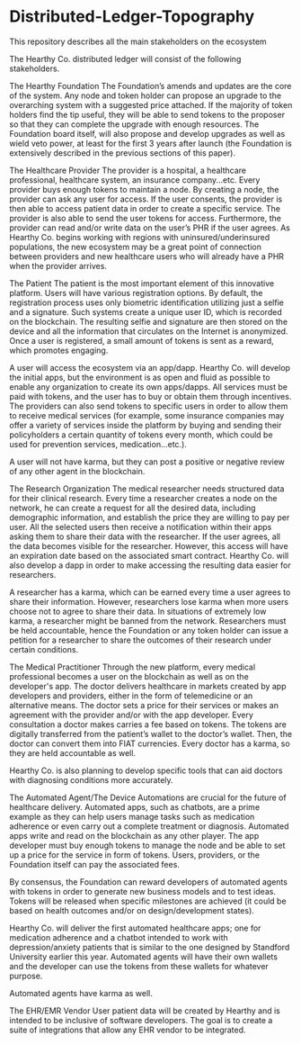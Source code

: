 # Distributed-Ledger-Topography
This repository describes all the main stakeholders on the ecosystem


The Hearthy Co. distributed ledger will consist of the following stakeholders.


The Hearthy Foundation 
The Foundation’s amends and updates are the core of the system. Any node and token holder can propose an upgrade to the overarching system with a suggested price attached. If the majority of token holders find the tip useful, they will be able to send tokens to the proposer so that they can complete the upgrade with enough resources. The Foundation board itself, will also propose and develop upgrades as well as wield veto power, at least for the first 3 years after launch (the Foundation is extensively described in the previous sections of this paper).


The Healthcare Provider
The provider is a hospital, a healthcare professional, healthcare system, an insurance company...etc. Every provider buys enough tokens to maintain a node. By creating a node, the provider can ask any user for access. If the user consents, the provider is then able to access patient data in order to create a specific service. The provider is also able to send the user tokens for access. Furthermore, the provider can read and/or write data on the user’s PHR if the user agrees. As Hearthy Co. begins working with regions with uninsured/underinsured populations, the new ecosystem may be a great point of connection between providers and new healthcare users who will already have a PHR when the provider arrives.


The Patient 
The patient is the most important element of this innovative platform. Users will have various registration options. By default, the registration process uses only biometric identification utilizing just a selfie and a signature. Such systems create a unique user ID, which is recorded on the blockchain. The resulting selfie and signature are then stored on the device and all the information that circulates on the Internet is anonymized. Once a user is registered, a small amount of tokens is sent as a reward, which promotes engaging.
 
A user will access the ecosystem via an app/dapp. Hearthy Co. will develop the initial apps, but the environment is as open and fluid as possible to enable any organization to create its own apps/dapps. All services must be paid with tokens, and the user has to buy or obtain them through incentives. The providers can also send tokens to specific users in order to allow them to receive medical services (for example, some insurance companies may offer a variety of services inside the platform by buying and sending their policyholders a certain quantity of tokens every month, which could be used for prevention services, medication...etc.).

A user will not have karma, but they can post a positive or negative review of any other agent in the blockchain. 


The Research Organization
The medical researcher needs structured data for their clinical research. Every time a researcher creates a node on the network, he can create a request for all the desired data, including demographic information, and establish the price they are willing to pay per user. All the selected users then receive a notification within their apps asking them to share their data with the researcher. If the user agrees, all the data becomes visible for the researcher. However, this access will have an expiration date based on the associated smart contract. Hearthy Co. will also develop a dapp in order to make accessing the resulting data easier for researchers.

A researcher has a karma, which can be earned every time a user agrees to share their information. However, researchers lose karma when more users choose not to agree to share their data. In situations of extremely low karma, a researcher might be banned from the network. Researchers must be held accountable, hence the Foundation or any token holder can issue a petition for a researcher to share the outcomes of their research under certain conditions. 


The Medical Practitioner
Through the new platform, every medical professional becomes a user on the blockchain as well as on the developer's app. The doctor delivers healthcare in markets created by app developers and providers, either in the form of telemedicine or an alternative means. The doctor sets a price for their services or makes an agreement with the provider and/or with the app developer. Every consultation a doctor makes carries a fee based on tokens. The tokens are digitally transferred from the patient’s wallet to the doctor’s wallet. Then, the doctor can convert them into FIAT currencies. Every doctor has a karma, so they are held accountable as well. 

Hearthy Co. is also planning to develop specific tools that can aid doctors with diagnosing conditions more accurately.


The Automated Agent/The Device
Automations are crucial for the future of healthcare delivery. Automated apps, such as chatbots, are a prime example as they can help users manage tasks such as medication adherence or even carry out a complete treatment or diagnosis. Automated apps write and read on the blockchain as any other player. The app developer must buy enough tokens to manage the node and be able to set up a price for the service in form of tokens. Users, providers, or the Foundation itself can pay the associated fees.

By consensus, the Foundation can reward developers of automated agents with tokens in order to generate new business models and to test ideas. Tokens will be released when specific milestones are achieved (it could be based on health outcomes and/or on design/development states).

Hearthy Co. will deliver the first automated healthcare apps; one for medication adherence and a chatbot intended to work with depression/anxiety patients that is similar to the one designed by Standford University earlier this year. Automated agents will have their own wallets and the developer can use the tokens from these wallets for whatever purpose.

Automated agents have karma as well.


The EHR/EMR Vendor
User patient data will be created by Hearthy and is intended to be inclusive of software developers. The goal is to create a suite of integrations that allow any EHR vendor to be integrated.

